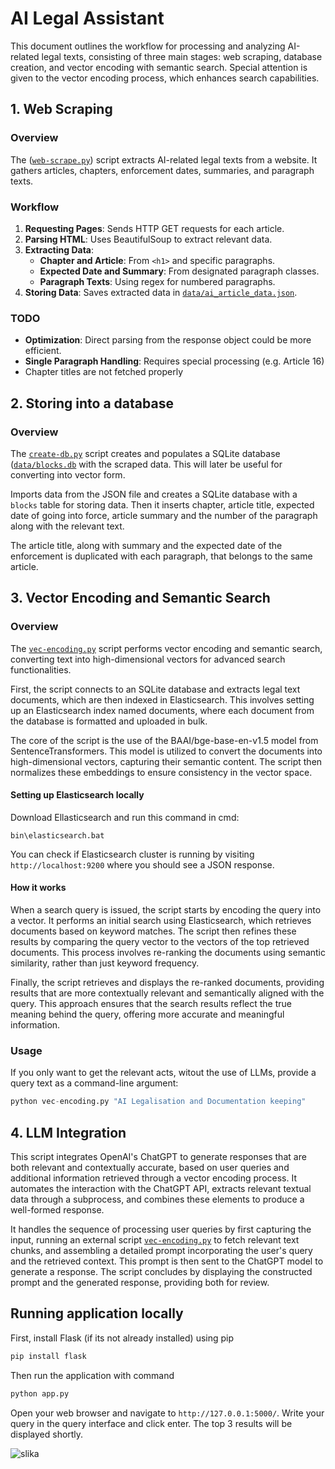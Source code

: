# AI Legal Assistant

This document outlines the workflow for processing and analyzing AI-related legal texts, consisting of three main stages: web scraping, database creation, and vector encoding with semantic search. Special attention is given to the vector encoding process, which enhances search capabilities.

## 1. Web Scraping 

### Overview
The ([`web-scrape.py`](https://github.com/makov3c/ijs/blob/main/web-scrape.py)) script extracts AI-related legal texts from a website. It gathers articles, chapters, enforcement dates, summaries, and paragraph texts.

### Workflow
1. **Requesting Pages**: Sends HTTP GET requests for each article.
2. **Parsing HTML**: Uses BeautifulSoup to extract relevant data.
3. **Extracting Data**:
   - **Chapter and Article**: From `<h1>` and specific paragraphs.
   - **Expected Date and Summary**: From designated paragraph classes.
   - **Paragraph Texts**: Using regex for numbered paragraphs.
4. **Storing Data**: Saves extracted data in [`data/ai_article_data.json`](https://github.com/makov3c/ijs/blob/main/data/ai_article_data.json).

### TODO
- **Optimization**: Direct parsing from the response object could be more efficient.
- **Single Paragraph Handling**: Requires special processing (e.g. Article 16)
- Chapter titles are not fetched properly

## 2. Storing into a database

### Overview
The [`create-db.py`](https://github.com/makov3c/ijs/blob/main/create-db.py) script creates and populates a SQLite database ([`data/blocks.db`](https://github.com/makov3c/ijs/blob/main/data/blocks.db) with the scraped data. This will later be useful for converting into vector form.

Imports data from the JSON file and creates a SQLite database with a `blocks` table for storing data. Then it inserts chapter, article title, expected date of going into force, article summary and the number of the paragraph along with the relevant text.

The article title, along with summary and the expected date of the enforcement is duplicated with each paragraph, that belongs to the same article.

## 3. Vector Encoding and Semantic Search

### Overview
The [`vec-encoding.py`](https://github.com/makov3c/ijs/blob/main/vec-encoding.py) script performs vector encoding and semantic search, converting text into high-dimensional vectors for advanced search functionalities.

First, the script connects to an SQLite database and extracts legal text documents, which are then indexed in Elasticsearch. This involves setting up an Elasticsearch index named documents, where each document from the database is formatted and uploaded in bulk.

The core of the script is the use of the BAAI/bge-base-en-v1.5 model from SentenceTransformers. This model is utilized to convert the documents into high-dimensional vectors, capturing their semantic content. The script then normalizes these embeddings to ensure consistency in the vector space.

#### Setting up Elasticsearch locally
Download Ellasticsearch and run this command in cmd:
```
bin\elasticsearch.bat
```
You can check if Elasticsearch cluster is running by visiting `http://localhost:9200` where you should see a JSON response.

#### How it works
When a search query is issued, the script starts by encoding the query into a vector. It performs an initial search using Elasticsearch, which retrieves documents based on keyword matches. The script then refines these results by comparing the query vector to the vectors of the top retrieved documents. This process involves re-ranking the documents using semantic similarity, rather than just keyword frequency.

Finally, the script retrieves and displays the re-ranked documents, providing results that are more contextually relevant and semantically aligned with the query. This approach ensures that the search results reflect the true meaning behind the query, offering more accurate and meaningful information.

### Usage
If you only want to get the relevant acts, witout the use of LLMs, provide a query text as a command-line argument:
```python
python vec-encoding.py "AI Legalisation and Documentation keeping"
```

## 4. LLM Integration

This script integrates OpenAI's ChatGPT to generate responses that are both relevant and contextually accurate, based on user queries and additional information retrieved through a vector encoding process. It automates the interaction with the ChatGPT API, extracts relevant textual data through a subprocess, and combines these elements to produce a well-formed response.

 It handles the sequence of processing user queries by first capturing the input, running an external script [`vec-encoding.py`](https://github.com/makov3c/ijs/blob/main/vec-encoding.py) to fetch relevant text chunks, and assembling a detailed prompt incorporating the user's query and the retrieved context. This prompt is then sent to the ChatGPT model to generate a response. The script concludes by displaying the constructed prompt and the generated response, providing both for review.

## Running application locally
First, install Flask (if its not already installed) using pip
```python
pip install flask
```

Then run the application with command
```python
python app.py
```

Open your web browser and navigate to `http://127.0.0.1:5000/`. Write your query in the query interface and click enter. The top 3 results will be displayed shortly. 

![slika](https://github.com/user-attachments/assets/17fcf71e-a561-4202-889b-ec0baa1e947f)

